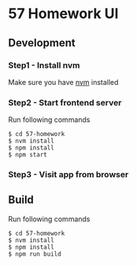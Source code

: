 # 57 Homework UI

## Development

### Step1 - Install nvm

Make sure you have [nvm](https://github.com/nvm-sh/nvm) installed

### Step2 - Start frontend server

Run following commands

```
$ cd 57-homework
$ nvm install
$ npm install
$ npm start
```

### Step3 - Visit app from browser

## Build

Run following commands

```
$ cd 57-homework
$ nvm install
$ npm install
$ npm run build
```
